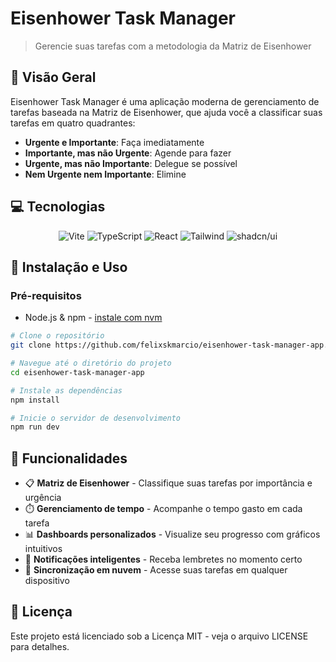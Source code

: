 # Eisenhower Task Manager

> Gerencie suas tarefas com a metodologia da Matriz de Eisenhower

## 🚀 Visão Geral

Eisenhower Task Manager é uma aplicação moderna de gerenciamento de tarefas baseada na Matriz de Eisenhower, que ajuda você a classificar suas tarefas em quatro quadrantes:

- **Urgente e Importante**: Faça imediatamente
- **Importante, mas não Urgente**: Agende para fazer
- **Urgente, mas não Importante**: Delegue se possível
- **Nem Urgente nem Importante**: Elimine

## 💻 Tecnologias

<div align="center">
  <img src="https://img.shields.io/badge/Vite-646CFF?style=for-the-badge&logo=vite&logoColor=white" alt="Vite" />
  <img src="https://img.shields.io/badge/TypeScript-3178C6?style=for-the-badge&logo=typescript&logoColor=white" alt="TypeScript" />
  <img src="https://img.shields.io/badge/React-61DAFB?style=for-the-badge&logo=react&logoColor=black" alt="React" />
  <img src="https://img.shields.io/badge/Tailwind-06B6D4?style=for-the-badge&logo=tailwindcss&logoColor=white" alt="Tailwind" />
  <img src="https://img.shields.io/badge/shadcn/ui-000000?style=for-the-badge&logo=shadcnui&logoColor=white" alt="shadcn/ui" />
</div>

## 🔧 Instalação e Uso

### Pré-requisitos
- Node.js & npm - [instale com nvm](https://github.com/nvm-sh/nvm#installing-and-updating)

```sh
# Clone o repositório
git clone https://github.com/felixskmarcio/eisenhower-task-manager-app.git

# Navegue até o diretório do projeto
cd eisenhower-task-manager-app

# Instale as dependências
npm install

# Inicie o servidor de desenvolvimento
npm run dev
```

## 🌟 Funcionalidades

- 📋 **Matriz de Eisenhower** - Classifique suas tarefas por importância e urgência
- ⏱️ **Gerenciamento de tempo** - Acompanhe o tempo gasto em cada tarefa
- 📊 **Dashboards personalizados** - Visualize seu progresso com gráficos intuitivos
- 🔔 **Notificações inteligentes** - Receba lembretes no momento certo
- 🔄 **Sincronização em nuvem** - Acesse suas tarefas em qualquer dispositivo

## 📝 Licença

Este projeto está licenciado sob a Licença MIT - veja o arquivo LICENSE para detalhes.